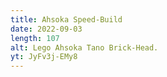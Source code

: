 ```yaml
---
title: Ahsoka Speed-Build
date: 2022-09-03
length: 107
alt: Lego Ahsoka Tano Brick-Head.
yt: JyFv3j-EMy8
---
```

